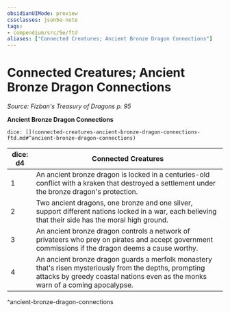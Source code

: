 ```yaml
---
obsidianUIMode: preview
cssclasses: json5e-note
tags:
- compendium/src/5e/ftd
aliases: ["Connected Creatures; Ancient Bronze Dragon Connections"]
---
```

# Connected Creatures; Ancient Bronze Dragon Connections
*Source: Fizban's Treasury of Dragons p. 95* 

**Ancient Bronze Dragon Connections**

`dice: [](connected-creatures-ancient-bronze-dragon-connections-ftd.md#^ancient-bronze-dragon-connections)`

| dice: d4 | Connected Creatures |
|----------|---------------------|
| 1 | An ancient bronze dragon is locked in a centuries-old conflict with a kraken that destroyed a settlement under the bronze dragon's protection. |
| 2 | Two ancient dragons, one bronze and one silver, support different nations locked in a war, each believing that their side has the moral high ground. |
| 3 | An ancient bronze dragon controls a network of privateers who prey on pirates and accept government commissions if the dragon deems a cause worthy. |
| 4 | An ancient bronze dragon guards a merfolk monastery that's risen mysteriously from the depths, prompting attacks by greedy coastal nations even as the monks warn of a coming apocalypse. |
^ancient-bronze-dragon-connections